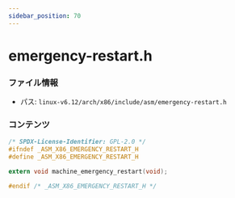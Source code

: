 ```yaml
---
sidebar_position: 70
---
```

# emergency-restart.h

### ファイル情報

- パス: `linux-v6.12/arch/x86/include/asm/emergency-restart.h`

### コンテンツ

```h
/* SPDX-License-Identifier: GPL-2.0 */
#ifndef _ASM_X86_EMERGENCY_RESTART_H
#define _ASM_X86_EMERGENCY_RESTART_H

extern void machine_emergency_restart(void);

#endif /* _ASM_X86_EMERGENCY_RESTART_H */

```
